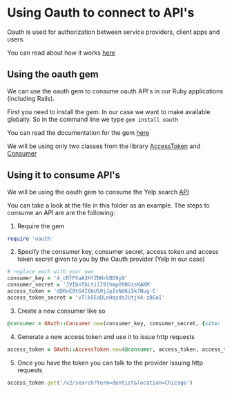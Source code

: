 Using Oauth to connect to API's
===
Oauth is used for authorization between service providers, client apps
and users.

You can read about how it works
[here](http://blog.varonis.com/introduction-to-oauth/)

Using the oauth gem
----
We can use the oauth gem to consume oauth API's in our Ruby
applications (including Rails).

First you need to install the gem. In our case we want to make
available globally. So in the command line we type `gem install
oauth` 

You can read the documentation for the gem
[here](http://www.rubydoc.info/github/oauth-xx/oauth-ruby/master/frames)

We will be using only two classes from the library
[AccessToken](http://www.rubydoc.info/github/oauth-xx/oauth-ruby/master/OAuth/AccessToken)
and
[Consumer](http://www.rubydoc.info/github/oauth-xx/oauth-ruby/master/OAuth/Consumer)

Using it to consume API's
----
We will be using the oauth gem to consume the Yelp search
[API](https://www.yelp.com/developers/documentation/v2/search_api)

You can take a look at the file in this folder as an example. The steps to consume an API are are the following:

1. Require the gem

  ```ruby
  require 'oauth'
  ```
2. Specify the consumer key, consumer secret, access token and access token secret given to you by the Oauth provider (Yelp in our case)

  ```ruby
  # replace each with your own
  consumer_key = '4_cRfPXaA3HfZNHrbBD9yQ'
  consumer_secret = 'JVIbnThLtilI91hmpO9BGzsKAKM'
  access_token = 'dDRxE9tG4I6bU50jJpIsNd6i5k7Nug-C'
  access_token_secret = 'vTlk5EoDLnHqsds2UtjX4-zBGoI'
  ``` 
3. Create a new consumer like so

  ```ruby
  @consumer = OAuth::Consumer.new(consumer_key, consumer_secret, {site: 'http://api.yelp.com'})
  ```
4. Generate a new access token and use it to issue http requests

  ```ruby
  access_token = OAuth::AccessToken.new(@consumer, access_token, access_token_secret)
  ``` 
5. Once you have the token you can talk to the provider issuing http
   requests

  ```ruby
  access_token.get('/v2/search?term=dentist&location=Chicago')
  ```
